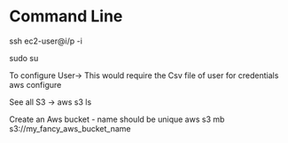 # Command Line

ssh ec2-user@i/p -i <PEM file>

sudo su

To configure User-> This would require the Csv file of user for credentials
aws configure

See all S3 ->
aws s3 ls

Create an Aws bucket - name should be unique
aws s3 mb s3://my_fancy_aws_bucket_name
